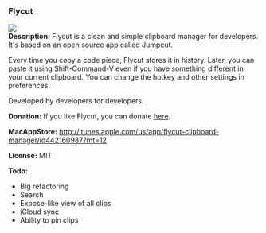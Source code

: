 ### Flycut
<a href="http://itunes.apple.com/us/app/flycut-clipboard-manager/id442160987?mt=12"><img src="http://a3.mzstatic.com/us/r1000/047/Purple/fb/53/f2/mzi.mcaxwyjm.175x175-75.png" /></a><br />
**Description:**
Flycut is a clean and simple clipboard manager for developers. It's based on an open source app called Jumpcut.

Every time you copy a code piece, Flycut stores it in history. Later, you can paste it using Shift-Command-V even if you have something different in your current clipboard. You can change the hotkey and other settings in preferences.

Developed by developers for developers.

**Donation:**
If you like Flycut, you can donate <a href='http://www.pledgie.com/campaigns/16338'>here</a>.

**MacAppStore:**
http://itunes.apple.com/us/app/flycut-clipboard-manager/id442160987?mt=12

**License:**
MIT

**Todo:**

* Big refactoring
* Search
* Expose-like view of all clips
* iCloud sync
* Ability to pin clips
